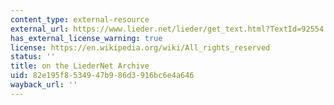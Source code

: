 ```yaml
---
content_type: external-resource
external_url: https://www.lieder.net/lieder/get_text.html?TextId=92554
has_external_license_warning: true
license: https://en.wikipedia.org/wiki/All_rights_reserved
status: ''
title: on the LiederNet Archive
uid: 82e195f8-5349-47b9-86d3-916bc6e4a646
wayback_url: ''
---
```

